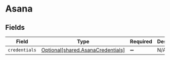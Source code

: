 # Asana


## Fields

| Field                                                                        | Type                                                                         | Required                                                                     | Description                                                                  |
| ---------------------------------------------------------------------------- | ---------------------------------------------------------------------------- | ---------------------------------------------------------------------------- | ---------------------------------------------------------------------------- |
| `credentials`                                                                | [Optional[shared.AsanaCredentials]](../../models/shared/asanacredentials.md) | :heavy_minus_sign:                                                           | N/A                                                                          |